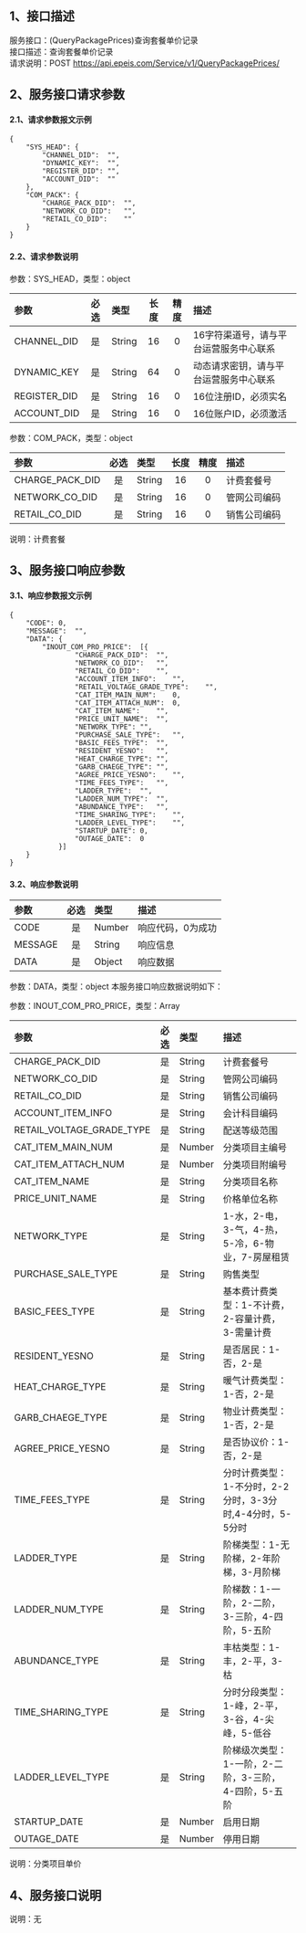 ## 1、接口描述  
服务接口：(QueryPackagePrices)查询套餐单价记录  
接口描述：查询套餐单价记录  
请求说明：POST https://api.epeis.com/Service/v1/QueryPackagePrices/  
  
## 2、服务接口请求参数  
#### 2.1、请求参数报文示例  
~~~  
{
	"SYS_HEAD":	{
		"CHANNEL_DID":	"",
		"DYNAMIC_KEY":	"",
		"REGISTER_DID":	"",
		"ACCOUNT_DID":	""
	},
	"COM_PACK":	{
		"CHARGE_PACK_DID":	"",
		"NETWORK_CO_DID":	"",
		"RETAIL_CO_DID":	""
	}
}  
~~~  
#### 2.2、请求参数说明  
参数：SYS_HEAD，类型：object  
  
| 参数 | 必选 | 类型 | 长度 | 精度 | 描述 |  
| :----------------- | :----: | :-------- | :----: | :----: | :---------------- |  
| CHANNEL_DID | 是 | String | 16 | 0 | 16字符渠道号，请与平台运营服务中心联系 |  
| DYNAMIC_KEY | 是 | String | 64 | 0 | 动态请求密钥，请与平台运营服务中心联系 |  
| REGISTER_DID      |  是  | String   | 16 | 0 | 16位注册ID，必须实名 |  
| ACCOUNT_DID       |  是  | String   | 16 | 0 | 16位账户ID，必须激活 |  
  
参数：COM_PACK，类型：object  
  
| 参数              | 必选 | 类型     | 长度 | 精度 | 描述             |  
| :----------------- | :----: | :-------- | :----: | :----: | :---------------- |  
| CHARGE_PACK_DID |  是  | String   | 16 | 0 | 计费套餐号 |  
| NETWORK_CO_DID |  是  | String   | 16 | 0 | 管网公司编码 |  
| RETAIL_CO_DID |  是  | String   | 16 | 0 | 销售公司编码 |  
  
说明：计费套餐  
  
## 3、服务接口响应参数  
#### 3.1、响应参数报文示例  
~~~  
{
	"CODE":	0,
	"MESSAGE":	"",
	"DATA":	{
		"INOUT_COM_PRO_PRICE":	[{
				"CHARGE_PACK_DID":	"",
				"NETWORK_CO_DID":	"",
				"RETAIL_CO_DID":	"",
				"ACCOUNT_ITEM_INFO":	"",
				"RETAIL_VOLTAGE_GRADE_TYPE":	"",
				"CAT_ITEM_MAIN_NUM":	0,
				"CAT_ITEM_ATTACH_NUM":	0,
				"CAT_ITEM_NAME":	"",
				"PRICE_UNIT_NAME":	"",
				"NETWORK_TYPE":	"",
				"PURCHASE_SALE_TYPE":	"",
				"BASIC_FEES_TYPE":	"",
				"RESIDENT_YESNO":	"",
				"HEAT_CHARGE_TYPE":	"",
				"GARB_CHAEGE_TYPE":	"",
				"AGREE_PRICE_YESNO":	"",
				"TIME_FEES_TYPE":	"",
				"LADDER_TYPE":	"",
				"LADDER_NUM_TYPE":	"",
				"ABUNDANCE_TYPE":	"",
				"TIME_SHARING_TYPE":	"",
				"LADDER_LEVEL_TYPE":	"",
				"STARTUP_DATE":	0,
				"OUTAGE_DATE":	0
			}]
	}
}  
~~~  
#### 3.2、响应参数说明  
  
| 参数              | 必选 | 类型     | 描述             |  
| :----------------- | :----: | :-------- | :---------------- |  
| CODE | 是 | Number | 响应代码，0为成功 |  
| MESSAGE | 是 | String | 响应信息 |  
| DATA | 是 | Object | 响应数据 |  
  
参数：DATA，类型：object 本服务接口响应数据说明如下：  
  
参数：INOUT_COM_PRO_PRICE，类型：Array  
  

| 参数              | 必选 | 类型     | 描述             |  
| :----------------- | :----: | :-------- | :---------------- |  
| CHARGE_PACK_DID |  是  | String   | 计费套餐号 |  
| NETWORK_CO_DID |  是  | String   | 管网公司编码 |  
| RETAIL_CO_DID |  是  | String   | 销售公司编码 |  
| ACCOUNT_ITEM_INFO |  是  | String   | 会计科目编码 |  
| RETAIL_VOLTAGE_GRADE_TYPE |  是  | String   | 配送等级范围 |  
| CAT_ITEM_MAIN_NUM |  是  | Number   | 分类项目主编号 |  
| CAT_ITEM_ATTACH_NUM |  是  | Number   | 分类项目附编号 |  
| CAT_ITEM_NAME |  是  | String   | 分类项目名称 |  
| PRICE_UNIT_NAME |  是  | String   | 价格单位名称 |  
| NETWORK_TYPE |  是  | String   | 1-水，2-电，3-气，4-热，5-冷，6-物业，7-房屋租赁 |  
| PURCHASE_SALE_TYPE |  是  | String   | 购售类型 |  
| BASIC_FEES_TYPE |  是  | String   | 基本费计费类型：1-不计费，2-容量计费，3-需量计费 |  
| RESIDENT_YESNO |  是  | String   | 是否居民：1-否，2-是 |  
| HEAT_CHARGE_TYPE |  是  | String   | 暖气计费类型：1-否，2-是 |  
| GARB_CHAEGE_TYPE |  是  | String   | 物业计费类型：1-否，2-是 |  
| AGREE_PRICE_YESNO |  是  | String   | 是否协议价：1-否，2-是 |  
| TIME_FEES_TYPE |  是  | String   | 分时计费类型：1-不分时，2-2分时，3-3分时,4-4分时，5-5分时 |  
| LADDER_TYPE |  是  | String   | 阶梯类型：1-无阶梯，2-年阶梯，3-月阶梯 |  
| LADDER_NUM_TYPE |  是  | String   | 阶梯数：1-一阶，2-二阶，3-三阶，4-四阶，5-五阶 |  
| ABUNDANCE_TYPE |  是  | String   | 丰枯类型：1-丰，2-平，3-枯 |  
| TIME_SHARING_TYPE |  是  | String   | 分时分段类型：1-峰，2-平，3-谷，4-尖峰，5-低谷 |  
| LADDER_LEVEL_TYPE |  是  | String   | 阶梯级次类型：1-一阶，2-二阶，3-三阶，4-四阶，5-五阶 |  
| STARTUP_DATE |  是  | Number   | 启用日期 |  
| OUTAGE_DATE |  是  | Number   | 停用日期 |  
  
说明：分类项目单价  
## 4、服务接口说明  
说明：无  
